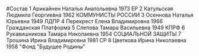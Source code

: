 #Состав
1 Арикайнен Наталья Анатольевна 1973 ЕР
2 Катульская Людмила Георгиевна 1962 КОММУНИСТЫ РОССИИ
3 Осеннова Наталья Юрьевна 1949 ЛДПР
4 Перекрест Елена Владимировна 1966 Гражданская Платформа
5 Слепова Тамара Васильевна 1949 КПРФ
6 Рукавишникова Тамара Николаевна 1954 СОЦИАЛЬНОЙ ЗАЩИТЫ
7 Трошина Ирина Владимировна 1981 СР
8 Цветкова Ирина Николаевна 1958 \"Фонд \"Будущее Родины\"
